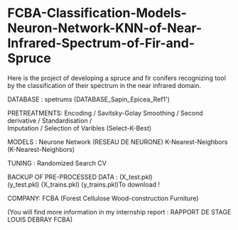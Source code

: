 # FCBA-Classification-Models-Neuron-Network-KNN-of-Near-Infrared-Spectrum-of-Fir-and-Spruce



Here is the project of developing a spruce and fir conifers recognizing tool by the classification of their spectrum in the near infrared domain.

DATABASE : spetrums (DATABASE_Sapin_Epicea_Ref1')

PRETREATMENTS: Encoding / Savitsky-Golay Smoothing / 
                 Second derivative / 
                Standardisation /  
                Imputation / 
                Selection of Varibles (Select-K-Best) 
                
MODELS : Neurone Network  (RESEAU DE NEURONE)
          K-Nearest-Neighbors (K-Nearest-Neighbors)
          
TUNING : Randomized Search CV
                         
BACKUP OF PRE-PROCESSED DATA : (X_test.pkl)        
                                     (y_test.pkl)
                                     (X_trains.pkl)
                                     (y_trains.pkl)To download !  



COMPANY: FCBA (Forest Cellulose Wood-construction Furniture)


(You will find more information in my internship report : RAPPORT DE STAGE LOUIS DEBRAY FCBA)






